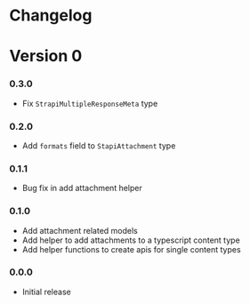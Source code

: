 # Changelog

# Version 0

### 0.3.0
- Fix `StrapiMultipleResponseMeta` type

### 0.2.0
- Add `formats` field to `StapiAttachment` type

### 0.1.1
- Bug fix in add attachment helper

### 0.1.0
- Add attachment related models
- Add helper to add attachments to a typescript content type
- Add helper functions to create apis for single content types

### 0.0.0
- Initial release
